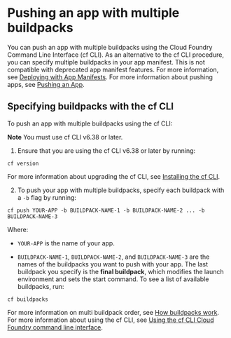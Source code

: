 # Pushing an app with multiple buildpacks
You can push an app with multiple buildpacks using the Cloud Foundry Command Line Interface (cf CLI).
As an alternative to the cf CLI procedure, you can specify multiple
buildpacks in your app manifest. This is not compatible with deprecated app manifest features. For more information, see [Deploying with App Manifests](https://docs.cloudfoundry.org/devguide/deploy-apps/manifest.html).
For more information about pushing apps, see [Pushing an App](https://docs.cloudfoundry.org/devguide/deploy-apps/deploy-app.html).

## Specifying buildpacks with the cf CLI
To push an app with multiple buildpacks using the cf CLI:

**Note**
You must use cf CLI v6.38 or later.

1. Ensure that you are using the cf CLI v6.38 or later by running:
```
cf version
```
For more information about upgrading the cf CLI, see [Installing the cf CLI](https://docs.cloudfoundry.org/cf-cli/install-go-cli.html).

2. To push your app with multiple buildpacks, specify each buildpack with a `-b` flag by running:
```
cf push YOUR-APP -b BUILDPACK-NAME-1 -b BUILDPACK-NAME-2 ... -b BUILDPACK-NAME-3
```
Where:

* `YOUR-APP` is the name of your app.

* `BUILDPACK-NAME-1`, `BUILDPACK-NAME-2`, and `BUILDPACK-NAME-3` are the names of the buildpacks you want to push with your app.
The last buildpack you specify is the **final buildpack**, which modifies the launch environment and sets the start command.
To see a list of available buildpacks, run:
```
cf buildpacks
```
For more information on multi buildpack order, see [How buildpacks work](https://docs.cloudfoundry.org/buildpacks/understand-buildpacks.html).
For more information about using the cf CLI, see [Using the cf CLI Cloud Foundry command line interface](https://docs.cloudfoundry.org/cf-cli/).